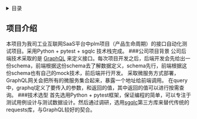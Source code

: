 <!-- TABLE OF CONTENTS -->
<details>
  <summary>目录</summary>
  <ol>
    <li>
      <a href="#项目介绍">项目介绍</a>
      <ul>
        <li><a href="#公司项目背景">公司项目背景</a></li>
        <li><a href="#技术选型">技术选型</a></li>
        <li><a href="#实现细节">实现细节</a></li>
      </ul>
    </li>
    <li><a href="#效果展示">效果展示</a></li>
  </ol>
</details>

<!-- ABOUT THE PROJECT -->
## 项目介绍
本项目为我司工业互联网SaaS平台中plm项目（产品生命周期）的接口自动化测试项目。采用Python + pytest + sgqlc 技术栈完成。
###公司项目背景
公司后端技术采取的是 [GraphQL](https://graphql.org/) 来定义接口。每次项目开发之后，后端开发会先给出一份schema，前端根据这份schema去了解数据定义，schema先行，前端根据这份schema也有自己的mock技术，前后端并行开发。
采取微服务方式部署，GraphQL网关会把所有的微服务集合起来，暴露一个地址给前端调用。
在query中，graphql定义了要传入的参数，和返回的值，其中返回的值可以进行按需查询。
###技术选型
首先选用Python + pytest框架，保证编程的简单，可以专注于测试用例设计与测试数据设计。然后通过调研，选用[sgqlc](https://github.com/miyuki-shirogane/sgqlc)第三方库来替代传统的requests库，与GraphQL较好的契合。